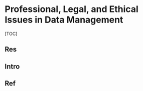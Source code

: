 # Professional, Legal, and Ethical Issues in Data Management

[TOC]



## Res



## Intro



## Ref
